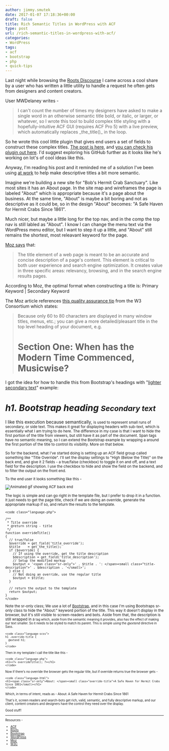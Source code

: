 ```yaml
---
author: jimmy.smutek
date: 2017-01-07 17:18:36+00:00
draft: false
title: Rich Semantic Titles in WordPress with ACF
type: post
url: /rich-semantic-titles-in-wordpress-with-acf/
categories:
- WordPress
tags:
- acf
- bootstrap
- php
- quick-tips
---
```


Last night while browsing the [Roots Discourse](https://discourse.roots.io/) I came across a cool share by a user who has written a little utility to handle a request he often gets from designers and content creators. 

User MWDelaney writes -




<blockquote>I can't count the number of times my designers have asked to make a single word in an otherwise semantic title bold, or italic, or larger, or whatever, so I wrote this tool to build complex title styling with a hopefully-intuitive ACF GUI (requires ACF Pro 5) with a live preview, which automatically replaces _the_title()_ in the loop.</blockquote>


  


So he wrote this cool little plugin that gives end users a set of fields to construct these complex titles. [The post is here](https://discourse.roots.io/t/advanced-custom-fields-complex-titles/8481), and [you can check his plugin out here](https://github.com/MWDelaney/acf-complex-titles). I'd suggest exploring his GitHub further as it looks like he's working on lot's of cool ideas like this.

Anyway, I'm reading his post and it reminded me of a solution I've been using [at work](https://ainsleyagency.com) to help make descriptive titles a bit more semantic.

Imagine we're building a new site for "Bob's Hermit Crab Sanctuary". Like most sites it has an About page. In the site map and wireframes the page is labeled "About" which is appropriate because it's a page about the business. At the same time, "About" is maybe a bit boring and not as descriptive as it could be, so in the design "About" becomes:  "A Safe Haven for Hermit Crabs Since 1861". 

Much nicer, but maybe a little long for the top nav, and in the comp the top nav is still labled as "About". I know I can change the menu text via the WordPress menu editor, but I want to step it up a little, and "About" still remains the shortest, most releavant keyword for the page.

[Moz says](https://moz.com/learn/seo/title-tag) that:



<blockquote>The title element of a web page is meant to be an accurate and concise description of a page's content. This element is critical to both user experience and search engine optimization. It creates value in three specific areas: relevancy, browsing, and in the search engine results pages.</blockquote>


  


According to Moz, the optimal format when constructing a title is: 
Primary Keyword | Secondary Keyword

The Moz article references [this quality assurance tip](https://www.w3.org/QA/Tips/good-titles) from the W3 Consortium which states:



<blockquote>Because only 60 to 80 characters are displayed in many window titles, menus, etc.; you can give a more detailed/pleasant title in the top level heading of your document, e.g. <h1>Section One: When has the Modern Time Commenced, Musicwise?</h1></blockquote>


  


I got the idea for how to handle this from Bootstrap's headings with "[lighter secondary text](http://getbootstrap.com/css/#type-headings)" example:

_<h1>h1. Bootstrap heading <small>Secondary text</small></h1>_

I like this execution because semantically, _<small>_ is used to represent small runs of secondary, or side text. This makes it great for displaying headers with sub-text, which is essentially what I am trying to do here. The difference in my case is that I want to hide the first portion of the title from viewers, but still have it as part of the document. Span tags have no semantic meaning, so I can extend the Bootstrap example by wrapping a _<span>_ around the first portion of the title to control its visibility. More on that below.

So for the backend, what I've started doing is setting up an ACF field group called something like "Title Override". I'll set the display settings to "High (Below the Title)" on the back end, and give it 2 fields - a true/false (checkbox) to toggle it on and off, and a text field for the description. I use the checkbox to hide and show the field on the backend, and to filter the output on the front end.

To the end user it looks something like this - 

![Animated gif showing ACF back end](/img/2017/01/example.gif)


The logic is simple and can go right in the template file, but I prefer to drop it in a function. It just needs to get the page title, check if we are doing an override, generate the appropriate markup if so, and return the results to the template.
  

    
    <code class="language-php">
    
    /**
     * Title override
     * @return string - title
     */
    function overrideTitle()
    {
      // true/false 
      $override = get_field('title_override');
      $title    = get_the_title();
      if ($override) {
        // If using the override, get the title description
        $description = get_field('title_description');
        // Setup the modified markup
        $output = '<span class="sr-only">' . $title . ': </span><small class="title-description">' . $description . '</small>';
      } else {
        // Not doing an override, use the regular title
        $output = $title;
      }
    
      // return the output to the template
      return $output;
    }
    </code>


  


Note the sr-only class; We use a lot of [Bootstrap](http://getbootstrap.com/), and in this case I'm using Bootstraps sr-only class to hide the "About:" keyword portion of the title. This way it doesn't display in the browser, but it's still visible to screen-readers and bots. Aside from that, the description is still wrapped in a _<small>_ tag which, aside from the semantic meaning it provides, also has the effect of making our text smaller. So it needs to be styled to match its parent. This is simple using the _@extend_ directive in Sass. 


    
    <code class="language-scss">
    h1 .override-title {
      @extend h1;
    }
    </code>


  


Then in my template I call the title like this - 


    
    <code class="language-php">
    <h1><?= overrideTitle(); ?></h1>
    </code>




Now if there's no override the browser gets the regular title, but if override returns true the browser gets -


    
    <code class="language-html">
    <h1><span class="sr-only">About: </span><small class="override-title">A Safe Haven for Hermit Crabs Since 1861</small></h1>
    </code>



Which, in terms of intent, reads as - 
About: A Safe Haven for Hermit Crabs Since 1861

That's it, screen readers and search-bots get rich, valid, semantic, and fully descriptive markup, and our client, content creators and designers have the control they need over the display. 

Good stuff!



* * *



Resources -

- [ACF](https://www.advancedcustomfields.com/pro/)
- [Roots](https://roots.io)
- [Bootstrap](https://getbootstrap.com/)
- [WordPress](https://wordpress.org/)
- [Moz](https://moz.com/)
- [W3C](https://www.w3.org/)
